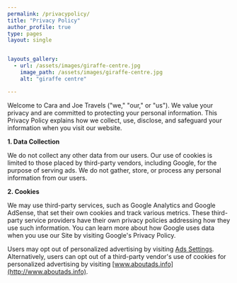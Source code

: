 ```yaml
---
permalink: /privacypolicy/
title: "Privacy Policy"
author_profile: true
type: pages
layout: single


layouts_gallery:
  - url: /assets/images/giraffe-centre.jpg
    image_path: /assets/images/giraffe-centre.jpg
    alt: "giraffe centre"

---
```


Welcome to Cara and Joe Travels ("we," "our," or "us"). We value your privacy and are committed to protecting your personal information. This Privacy Policy explains how we collect, use, disclose, and safeguard your information when you visit our website.

**1. Data Collection**

We do not collect any other data from our users. Our use of cookies is limited to those placed by third-party vendors, including Google, for the purpose of serving ads. We do not gather, store, or process any personal information from our users.

**2. Cookies**

We may use third-party services, such as Google Analytics and Google AdSense, that set their own cookies and track various metrics. These third-party service providers have their own privacy policies addressing how they use such information. You can learn more about how Google uses data when you use our Site by visiting Google's Privacy Policy.

Users may opt out of personalized advertising by visiting [Ads Settings](https://www.google.com/settings/ads). Alternatively, users can opt out of a third-party vendor's use of cookies for personalized advertising by visiting [www.aboutads.info](http://www.aboutads.info).

